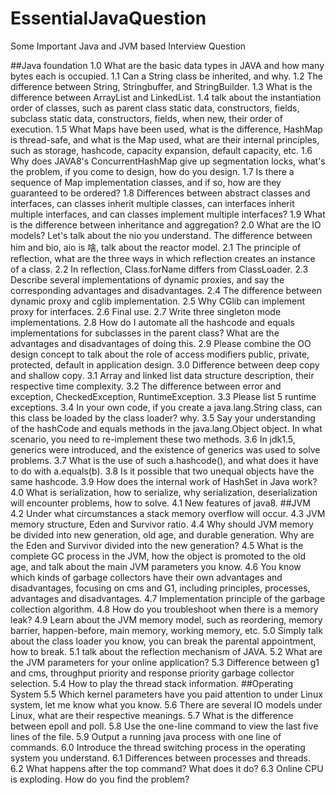 # EssentialJavaQuestion
Some Important Java and JVM based Interview Question 

##Java foundation
1.0 What are the basic data types in JAVA and how many bytes each is occupied.
1.1 Can a String class be inherited, and why.
1.2 The difference between String, Stringbuffer, and StringBuilder.
1.3 What is the difference between ArrayList and LinkedList.
1.4 talk about the instantiation order of classes, such as parent class static data, constructors, fields, subclass static data, constructors, fields, when new, their order of execution.
1.5 What Maps have been used, what is the difference, HashMap is thread-safe, and what is the Map used, what are their internal principles, such as storage, hashcode, capacity expansion, default capacity, etc.
1.6 Why does JAVA8's ConcurrentHashMap give up segmentation locks, what's the problem, if you come to design, how do you design.
1.7 Is there a sequence of Map implementation classes, and if so, how are they guaranteed to be ordered?
1.8 Differences between abstract classes and interfaces, can classes inherit multiple classes, can interfaces inherit multiple interfaces, and can classes implement multiple interfaces?
1.9 What is the difference between inheritance and aggregation?
2.0 What are the IO models? Let's talk about the nio you understand. The difference between him and bio, aio is 啥, talk about the reactor model.
2.1 The principle of reflection, what are the three ways in which reflection creates an instance of a class.
2.2 In reflection, Class.forName differs from ClassLoader.
2.3 Describe several implementations of dynamic proxies, and say the corresponding advantages and disadvantages.
2.4 The difference between dynamic proxy and cglib implementation.
2.5 Why CGlib can implement proxy for interfaces.
2.6 Final use.
2.7 Write three singleton mode implementations.
2.8 How do I automate all the hashcode and equals implementations for subclasses in the parent class? What are the advantages and disadvantages of doing this.
2.9 Please combine the OO design concept to talk about the role of access modifiers public, private, protected, default in application design.
3.0 Difference between deep copy and shallow copy.
3.1 Array and linked list data structure description, their respective time complexity.
3.2 The difference between error and exception, CheckedException, RuntimeException.
3.3 Please list 5 runtime exceptions.
3.4 In your own code, if you create a java.lang.String class, can this class be loaded by the class loader? why.
3.5 Say your understanding of the hashCode and equals methods in the java.lang.Object object. In what scenario, you need to re-implement these two methods.
3.6 In jdk1.5, generics were introduced, and the existence of generics was used to solve problems.
3.7 What is the use of such a.hashcode(), and what does it have to do with a.equals(b).
3.8 Is it possible that two unequal objects have the same hashcode.
3.9 How does the internal work of HashSet in Java work?
4.0 What is serialization, how to serialize, why serialization, deserialization will encounter problems, how to solve.
4.1 New features of java8.
##JVM
4.2 Under what circumstances a stack memory overflow will occur.
4.3 JVM memory structure, Eden and Survivor ratio.
4.4 Why should JVM memory be divided into new generation, old age, and durable generation. Why are the Eden and Survivor divided into the new generation?
4.5 What is the complete GC process in the JVM, how the object is promoted to the old age, and talk about the main JVM parameters you know.
4.6 You know which kinds of garbage collectors have their own advantages and disadvantages, focusing on cms and G1, including principles, processes, advantages and disadvantages.
4.7 Implementation principle of the garbage collection algorithm.
4.8 How do you troubleshoot when there is a memory leak?
4.9 Learn about the JVM memory model, such as reordering, memory barrier, happen-before, main memory, working memory, etc.
5.0 Simply talk about the class loader you know, you can break the parental appointment, how to break.
5.1 talk about the reflection mechanism of JAVA.
5.2 What are the JVM parameters for your online application?
5.3 Difference between g1 and cms, throughput priority and response priority garbage collector selection.
5.4 How to play the thread stack information.
##Operating System
5.5 Which kernel parameters have you paid attention to under Linux system, let me know what you know.
5.6 There are several IO models under Linux, what are their respective meanings.
5.7 What is the difference between epoll and poll.
5.8 Use the one-line command to view the last five lines of the file.
5.9 Output a running java process with one line of commands.
6.0 Introduce the thread switching process in the operating system you understand.
6.1 Differences between processes and threads.
6.2 What happens after the top command? What does it do?
6.3 Online CPU is exploding. How do you find the problem?
